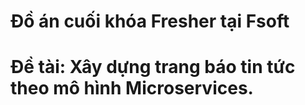 # Đồ án cuối khóa Fresher tại Fsoft
# Đề tài: Xây dựng trang báo tin tức theo mô hình Microservices. 

